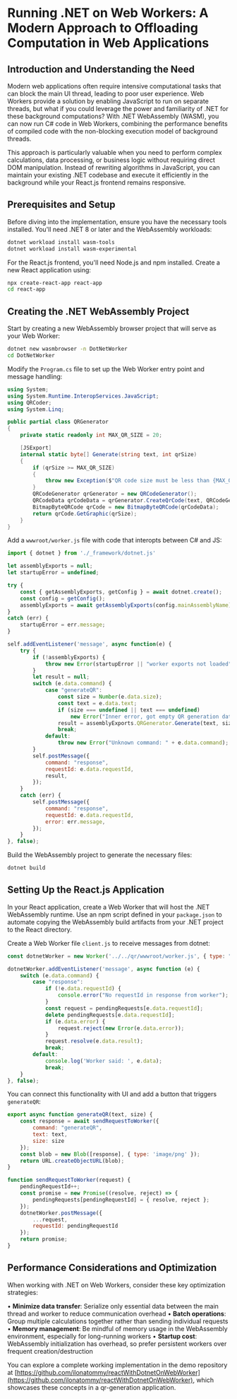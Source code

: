 # Running .NET on Web Workers: A Modern Approach to Offloading Computation in Web Applications

## Introduction and Understanding the Need

Modern web applications often require intensive computational tasks that can block the main UI thread, leading to poor user experience. Web Workers provide a solution by enabling JavaScript to run on separate threads, but what if you could leverage the power and familiarity of .NET for these background computations? With .NET WebAssembly (WASM), you can now run C# code in Web Workers, combining the performance benefits of compiled code with the non-blocking execution model of background threads.

This approach is particularly valuable when you need to perform complex calculations, data processing, or business logic without requiring direct DOM manipulation. Instead of rewriting algorithms in JavaScript, you can maintain your existing .NET codebase and execute it efficiently in the background while your React.js frontend remains responsive.

## Prerequisites and Setup

Before diving into the implementation, ensure you have the necessary tools installed. You'll need .NET 8 or later and the WebAssembly workloads:

```bash
dotnet workload install wasm-tools
dotnet workload install wasm-experimental
```

For the React.js frontend, you'll need Node.js and npm installed. Create a new React application using:

```bash
npx create-react-app react-app
cd react-app
```

## Creating the .NET WebAssembly Project

Start by creating a new WebAssembly browser project that will serve as your Web Worker:

```bash
dotnet new wasmbrowser -n DotNetWorker
cd DotNetWorker
```

Modify the `Program.cs` file to set up the Web Worker entry point and message handling:

```csharp
using System;
using System.Runtime.InteropServices.JavaScript;
using QRCoder;
using System.Linq;

public partial class QRGenerator
{
    private static readonly int MAX_QR_SIZE = 20;

    [JSExport]
    internal static byte[] Generate(string text, int qrSize)
    {
        if (qrSize >= MAX_QR_SIZE)
        {
            throw new Exception($"QR code size must be less than {MAX_QR_SIZE}. Try again.");
        }
        QRCodeGenerator qrGenerator = new QRCodeGenerator();
        QRCodeData qrCodeData = qrGenerator.CreateQrCode(text, QRCodeGenerator.ECCLevel.Q);
        BitmapByteQRCode qrCode = new BitmapByteQRCode(qrCodeData);
        return qrCode.GetGraphic(qrSize);
    }
}
```

Add a `wwwroot/worker.js` file with code that interopts between C# and JS:
```js
import { dotnet } from './_framework/dotnet.js'

let assemblyExports = null;
let startupError = undefined;

try {
    const { getAssemblyExports, getConfig } = await dotnet.create();
    const config = getConfig();
    assemblyExports = await getAssemblyExports(config.mainAssemblyName);
}
catch (err) {
    startupError = err.message;
}

self.addEventListener('message', async function(e) {
    try {
        if (!assemblyExports) {
            throw new Error(startupError || "worker exports not loaded");
        }
        let result = null;
        switch (e.data.command) {
            case "generateQR":
                const size = Number(e.data.size);
                const text = e.data.text;
                if (size === undefined || text === undefined)
                    new Error("Inner error, got empty QR generation data from React");
                result = assemblyExports.QRGenerator.Generate(text, size);
                break;
            default:
                throw new Error("Unknown command: " + e.data.command);
        }
        self.postMessage({
            command: "response",
            requestId: e.data.requestId,
            result,
        });
    }
    catch (err) {
        self.postMessage({
            command: "response",
            requestId: e.data.requestId,
            error: err.message,
        });
    }
}, false);
```

Build the WebAssembly project to generate the necessary files:

```bash
dotnet build
```

## Setting Up the React.js Application

In your React application, create a Web Worker that will host the .NET WebAssembly runtime. Use an npm script defined in your `package.json` to automate copying the WebAssembly build artifacts from your .NET project to the React directory.

Create a Web Worker file `client.js` to receive messages from dotnet:

```javascript
const dotnetWorker = new Worker('../../qr/wwwroot/worker.js', { type: "module" } );

dotnetWorker.addEventListener('message', async function (e) {
    switch (e.data.command) {
        case "response":
            if (!e.data.requestId) {
                console.error("No requestId in response from worker");
            }
            const request = pendingRequests[e.data.requestId];
            delete pendingRequests[e.data.requestId];
            if (e.data.error) {
                request.reject(new Error(e.data.error));
            }
            request.resolve(e.data.result);
            break;
        default:
            console.log('Worker said: ', e.data);
            break;
    }
}, false);
```

You can connect this functionality with UI and add a button that triggers `generateQR`:
```js
export async function generateQR(text, size) {
    const response = await sendRequestToWorker({
        command: "generateQR",
        text: text,
        size: size
    });
    const blob = new Blob([response], { type: 'image/png' });
    return URL.createObjectURL(blob);
}

function sendRequestToWorker(request) {
    pendingRequestId++;
    const promise = new Promise((resolve, reject) => {
        pendingRequests[pendingRequestId] = { resolve, reject };
    });
    dotnetWorker.postMessage({
        ...request,
        requestId: pendingRequestId
    });
    return promise;
}
```

## Performance Considerations and Optimization

When working with .NET on Web Workers, consider these key optimization strategies:

• **Minimize data transfer**: Serialize only essential data between the main thread and worker to reduce communication overhead
• **Batch operations**: Group multiple calculations together rather than sending individual requests
• **Memory management**: Be mindful of memory usage in the WebAssembly environment, especially for long-running workers
• **Startup cost**: WebAssembly initialization has overhead, so prefer persistent workers over frequent creation/destruction

You can explore a complete working implementation in the demo repository at [https://github.com/ilonatommy/reactWithDotnetOnWebWorker](https://github.com/ilonatommy/reactWithDotnetOnWebWorker), which showcases these concepts in a qr-generation application.